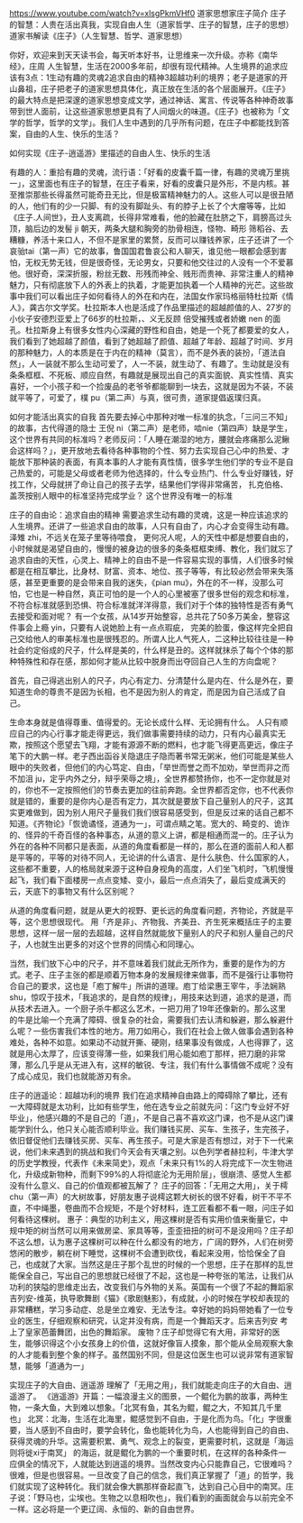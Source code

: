 https://www.youtube.com/watch?v=xlsgPkmVHf0
道家思想家庄子简介
庄子的智慧：人贵在活出真我，实现自由人生（道家哲学、庄子的智慧，庄子的思想） 道家书解读《庄子》（人生智慧、哲学、道家思想）

你好，欢迎来到天天读书会，每天听本好书，让思维来一次升级。亦称《南华经》，庄周 人生智慧，生活在2000多年前，却很有现代精神。人生境界的追求应该有3点：1生动有趣的灵魂2追求自由的精神3超越功利的境界；老子是道家的开山鼻祖，庄子把老子的道家思想具体化，真正放在生活的各个层面展开。《庄子》的最大特点是把深邃的道家思想变成文学，通过神话、寓言、传说等各种神奇故事带到世人面前，让这些道家思想更具有了人间烟火的味道。《庄子》也被称为「文学的哲学，哲学的文学」。我们人生中遇到的几乎所有问题，在庄子中都能找到答案，自由的人生、快乐的生活？
 
如何实现《庄子-逍遥游》里描述的自由人生、快乐的生活

有趣的人：重拾有趣的灵魂，流行语：「好看的皮囊千篇一律，有趣的灵魂万里挑一」，这里面也有庄子的智慧，在庄子看来，好看的皮囊只是外形，不是内核。甚至推崇那些长得虽然可能奇丑无比，但是极富精神魅力的人。这些人可以是很丑陋的人，他们有的少一只脚、有的没有脚趾头、有的脖子上长了个大瘤等等，比如《庄子.人间世》，丑人支离疏，长得非常难看，他的脸藏在肚脐之下，肩膀高过头顶，脑后边的发髻 ji 朝天，两条大腿和胸旁的肋骨相连，怪物、畸形 筛稻谷、去糟糠，养活十来口人，不但不是家里的累赘，反而可以赚钱养家，庄子还讲了一个哀骀tai（第一声）它的故事，鲁国国君鲁哀公和人聊天，谁见他一眼都会感到害怕，无权无势无钱，但是很奇怪，无论男女，只要和他交往过的人没有一个不爱慕他。很好奇，深深折服，粉丝无数、形残而神全、贱形而贵神、非常注重人的精神魅力，只有彻底放下人的外表上的执着，才能更加执着一个人精神的光芒。这些故事中我们可以看出庄子如何看待人的外在和内在，法国女作家玛格丽特杜拉斯《情人》，龚古尔文学奖。杜拉斯本人也是活成了作品里描述的超越颜值的人、27岁的小伙子安德烈亚爱上了66岁的杜拉斯，、义无反顾 倍受摧残或者娇嫩 nen 的面孔。杜拉斯身上有很多女性内心深藏的野性和自由，她是一个死了都要爱的女人，我们看到了她超越了颜值，看到了她超越了颜值、超越了年龄、超越了时间、岁月的那种魅力，人的本质是在于内在的精神（莫言），而不是外表的装扮，「道法自然」，人一装就不那么生动可爱了，人一不装，就生动了、有趣了。生动就是没有条条框框、不死板、顺应自然，有趣就是展现出自己的真实面貌、真实性情、真实喜好，一个小孩子和一个捡废品的老爷爷都能聊到一块去，这就是因为不装，不装就平等了，可爱了，樸 pu（第二声）与真，很可贵，道家提倡返璞归真。

如何才能活出真实的自我
首先要去掉心中那种对唯一标准的执念，「三问三不知」的故事，古代得道的隐士 王倪 ni（第二声）是老师，啮nie（第四声）缺是学生，这个世界有共同的标准吗？老师反问：「人睡在潮湿的地方，腰就会疼痛那么泥鳅会这样吗？」，更开放地去看待各种事物的个性、努力去实现自己心中的热爱、才能放下那种装的表面，有真本事的人才能有真性情，很多学生他们学的专业不是自己热爱的，可能是父母或者老师为他选择的，什么专业热门、什么专业好赚钱，好找工作，父母就拼了命让自己的孩子去学，结果他们学得非常痛苦， 扎克伯格、盖茨按别人眼中的标准坚持完成学业？ 这个世界没有唯一的标准

庄子的自由论：追求自由的精神
需要追求生动有趣的灵魂，这是一种应该追求的人生境界。还讲了一些追求自由的故事，人只有自由了，内心才会变得生动有趣。泽雉 zhi，不远关在笼子里等待喂食， 更何况人呢，人的天性中都是想要自由的，小时候就是渴望自由的，慢慢的被身边的很多的条条框框束缚、教化，我们就忘了追求自由的天性，心灵上、精神上的自由不是一件容易实现的事情，人们很多时候都是在相互攀比，比身材、财富、资本、地位、孩子等等，有比较必然会带来失落感，甚至更重要的是会带来自我的迷失，《pian mu》，外在的不一样，没那么可怕，它也是一种自然，真正可怕的是一个人的心里被塞了很多世俗的观念和标准，不符合标准就感到恐惧、符合标准就洋洋得意，我们对于个体的独特性是否有勇气去接受和面对呢？ 有一个女孩，从14岁开始整容，总共花了50多万美金，整容这件事会上瘾 yin，只要有人说她脸上有一点点瑕疵，
完美的脸蛋，像这样完全把自己交给他人的审美标准也是很残忍的。所谓人比人气死人，二这种比较往往是一种社会约定俗成的尺子，什么样是美的，什么样是丑的。这样就抹杀了每个个体的那种特殊性和存在感，那如何才能从比较中脱身而出夺回自己人生的方向盘呢？

首先，自己得逃出别人的尺子，内心有定力、分清楚什么是内在、什么是外在，要知道生命的尊贵不是因为长相，也不是因为别人的肯定，而是因为自己活成了自己。

生命本身就是值得尊重、值得爱的。无论长成什么样、无论拥有什么。 人只有顺应自己的内心行事才能走得更远，我们做事需要持续的动力，只有内心最真实无欺，按照这个愿望去飞翔，才能有源源不断的燃料，也才能飞得更高更远，像庄子笔下的大鹏一样。老子西出函谷关隐退庄子隐而著书常无粥米，他们可能是某些人眼中的失败者，但他们的内心笃定、自由，「举世而誉之而不加劝，举世而非之而不加沮 ju，定乎内外之分，辩乎荣辱之境」，全世界都赞扬你，也不一定你就是对的，你也不一定按照他们的节奏去更加的往前奔跑。全世界都否定你，也不代表你就是错的，重要的是你内心是否有定力，其次就是要放下自己量别人的尺子，这其实更难做到，因为别人用尺子量我们我们很容易感受到，但是反过来的话自己都不知道。《齐物论》「恢诡谲怪，道通为一」，可谓点睛之笔。宽大的、畸变的、诡诈的、怪异的千奇百怪的各种事态，从道的意义上讲，都是相通而混一的。庄子认为外在的各种不同都只是表面，从道的角度看都是一样的，那么在道的面前人和人都是平等的，平等的对待不同人，无论讲的什么语言、是什么肤色、什么国家的人，这些都不重要，人的格局就来源于这种自身视角的高度，人们坐飞机时，飞机慢慢起飞，我们看下面楼房一点点变矮、变小，最后一点点消失了，最后变成满天的云，天底下的事物又有什么区别呢？

从道的角度看问题，就是从更大的视野、更长远的角度看问题，齐物论，齐就是平等，这个思想很现代。 用「齐是非」、齐物我、齐美丑、齐生死来概括庄子的主要思想，这样一层一层的去超越，这样自然就能放下量别人的尺子和别人量自己的尺子，人也就生出更多的对这个世界的同情心和同理心。

当然，我们放下心中的尺子，并不意味着我们就此无所作为，重要的是作为的方式。老子、庄子主张的都是顺着万物本身的发展规律来做事，而不是强行让事物符合自己的要求，这也是「庖丁解牛」所讲的道理。庖丁给梁惠王宰牛，手法娴熟 shu，惊叹于技术，「我追求的，是自然的规律」，用技来达到道，追求的是道，而从技术去进入。一个厨子杀牛都这么艺术，一把刀用了19年还像新的。那么这里的牛是比喻一个充满了障碍、很复杂的社会，需要我们去认清和躲避，那么躲避什么呢？一些伤害我们本性的地方。用刀如用心，我们在社会上做人做事会遇到各种难处，各种不如意。如果动不动就开撕、硬刚，结果事没有做成，人也得罪了，这就是用心太厚了，应该变得薄一些，如果我们用心能如庖丁那样，把刀磨的非常薄，那么几乎是从无进入有，这样的敏锐、专注，我们有什么事情做不成呢？没有了成心成见，我们也就能游刃有余。


庄子的逍遥论：超越功利的境界
我们在追求精神自由路上的障碍除了攀比，还有一大障碍就是太功利，比如有些学生，他在选专业之前就先问：「这门专业好不好毕业」，他感兴趣的不是自己的「道」，不是自己喜不喜欢这门课，也不是从这门课能学到什么，他只关心能否顺利毕业。我们赚钱买房、买车、生孩子，生完孩子，依旧督促他们去赚钱买房、买车、再生孩子。可是大家是否有想过，对于下一代来说，他们未来遇到的挑战和我们今天会有天壤之别。以色列学者赫拉利，牛津大学的历史学教授，代表作《未来简史》，观点「未来只有1%的人将完成下一次生物进化，升级成新物种，而剩下99%的人将彻底沦为无用阶层」，很崩溃、感觉人生都没有什么意义、自己的价值观都被瓦解了？ 庄子的回答：「无用之大用」，关于樗 chu（第一声）的大树故事，好朋友惠子说樗这颗大树长的很不好看，树干不平不直，不中绳墨，卷曲而不合规矩，不是个好材料，连工匠看都不看一眼，问庄子如何看待这棵树。 惠子：典型的功利主义，用这棵树是否有实用价值来衡量它，中规中矩的树当然可以用来做房梁、家具等等，歪歪扭扭的树可不是没用吗？庄子却不这么想，认为惠子这棵树可以种在什么都没有的地方，广阔的野外，人们在树旁悠闲的散步，躺在树下睡觉，这棵树不会遭到砍伐，看起来没用，恰恰保全了自己，也成就了大家。当然这是庄子那个乱世的时候的一个思想，庄子在那样的乱世能保全自己，写出自己的思想就已经很了不起，这也是一种夸张的笔法，让我们从功利的狭隘的思维走出去，改变我们与外物的关系。英国有一个很了不起的舞蹈家吉列安-维英，执导歌舞剧《猫》《歌剧魅影》，有成就，小的时候在学校却表现的非常糟糕，学习多动症、总是坐立难安、无法专注。幸好她的妈妈带她看了一位专业的医生，仔细观察和研究，认定并没有病，而是一个舞蹈天才。后来吉列安 考上了皇家芭蕾舞团，出色的舞蹈家。 废物？庄子却觉得它有大用，非常好的医生，能够识得这个小女孩身上的价值，这就好像盲人摸象，那个能从全局观察大象的人才能看到整个象的样子。虽然国别不同，但是这位医生也可以说非常有道家智慧，能够「道通为一」


实现庄子的大自由、逍遥游
理解了「无用之用」，我们就能走向庄子的大自由、逍遥游了。 《逍遥游》开篇：一幅浪漫主义的图景，一个鲲化为鹏的故事，两种生物，一条大鱼，大到难以想象。「北冥有鱼，其名为鲲，鲲之大，不知其几千里也」 北冥：北海，生活在北海里，鲲感觉到不自由，于是化而为鸟。「化」字很重要，当人感到不自由时，要学会转化，鱼也能转化为鸟，人也能得到自己的自由、获得灵魂的升华。这需要积累、勇气、观念上的裂变，更需要时机，这就是「海运则将徙xi于南冥」 的海运，就是鲲化为鹏的一个重要时机，在这样的各种条件一应俱全的情况下，人就能达到逍遥的境界。当然改变内心只能靠自己，它很难吗？很难，但是也很容易。一旦改变了自己的信念，我们真正掌握了「道」的哲学，我们就实现了这种转化。我们就会像大鹏那样奋起直飞，达到自己心目中的南冥。庄子说：「野马也，尘埃也。生物之以息相吹也」，我们看到的画面就会与以前完全不一样。这必将是一个更辽阔、永恒的、新的自由世界。
